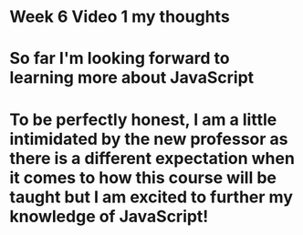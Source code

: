 # Week 6 Video 1 my thoughts

# So far I'm looking forward to learning more about JavaScript

# To be perfectly honest, I am a little intimidated by the new professor as there is a different expectation when it comes to how this course will be taught but I am excited to further my knowledge of JavaScript!
